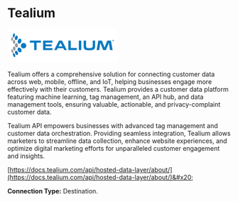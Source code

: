 # Tealium

![](<.gitbook/assets/image (33).png>)

Tealium offers a comprehensive solution for connecting customer data across web, mobile, offline, and IoT, helping businesses engage more effectively with their customers. Tealium provides a customer data platform featuring machine learning, tag management, an API hub, and data management tools, ensuring valuable, actionable, and privacy-complaint customer data.

Tealium API empowers businesses with advanced tag management and customer data orchestration. Providing seamless integration, Tealium allows marketers to streamline data collection, enhance website experiences, and optimize digital marketing efforts for unparalleled customer engagement and insights.

[https://docs.tealium.com/api/hosted-data-layer/about/](https://docs.tealium.com/api/hosted-data-layer/about/)&#x20;

**Connection Type:** Destination.
